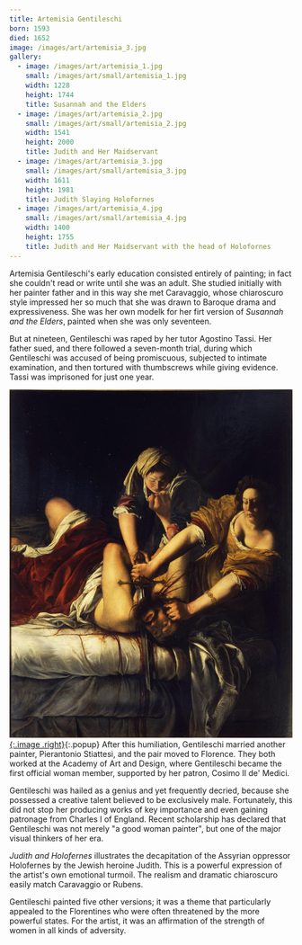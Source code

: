 ```yaml
---
title: Artemisia Gentileschi
born: 1593
died: 1652
image: /images/art/artemisia_3.jpg
gallery:
  - image: /images/art/artemisia_1.jpg
    small: /images/art/small/artemisia_1.jpg
    width: 1228
    height: 1744
    title: Susannah and the Elders
  - image: /images/art/artemisia_2.jpg
    small: /images/art/small/artemisia_2.jpg
    width: 1541
    height: 2000
    title: Judith and Her Maidservant
  - image: /images/art/artemisia_3.jpg
    small: /images/art/small/artemisia_3.jpg
    width: 1611
    height: 1981
    title: Judith Slaying Holofornes
  - image: /images/art/artemisia_4.jpg
    small: /images/art/small/artemisia_4.jpg
    width: 1400
    height: 1755
    title: Judith and Her Maidservant with the head of Holofornes
---
```


Artemisia Gentileschi's early education consisted entirely of painting; in
fact she couldn't read or write until she was an adult. She studied initially
with her painter father and in this way she met Caravaggio, whose chiaroscuro
style impressed her so much that she was drawn to Baroque drama and
expressiveness. She was her own modelk for her firt version of _Susannah and
the Elders_, painted when she was only seventeen.

But at nineteen, Gentileschi was raped by her tutor Agostino Tassi. Her father
sued, and there followed a seven-month trial, during which Gentileschi was
accused of being promiscuous, subjected to intimate examination, and then
tortured with thumbscrews while giving evidence. Tassi was imprisoned for just
one year.

[![Judith Slaying Holofornes](/images/art/artemisia_3.jpg){:.image .right}](/images/art/artemisia_3.jpg){:.popup}
After this humiliation, Gentileschi married another painter, Pierantonio
Stiattesi, and the pair moved to Florence. They both worked at the Academy of
Art and Design, where Gentileschi became the first official woman member,
supported by her patron, Cosimo II de' Medici.

Gentileschi was hailed as a genius and yet frequently decried, because she
possessed a creative talent believed to be exclusively male. Fortunately, this
did not stop her producing works of key importance and even gaining patronage
from Charles I of England. Recent scholarship has declared that Gentileschi
was not merely "a good woman painter", but one of the major visual thinkers of
her era.

_Judith and Holofernes_ illustrates the decapitation of the Assyrian
oppressor Holofernes by the Jewish heroine Judith. This is a powerful
expression of the artist's own emotional turmoil. The realism and dramatic
chiaroscuro easily match Caravaggio or Rubens.

Gentileschi painted five other versions; it was a theme that particularly
appealed to the Florentines who were often threatened by the more powerful
states. For the artist, it was an affirmation of the strength of women in all
kinds of adversity.
